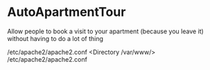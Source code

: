 # AutoApartmentTour
Allow people to book a visit to your apartment (because you leave it) without having to do a lot of thing

/etc/apache2/apache2.conf
<Directory /var/www/>
 /etc/apache2/apache2.conf
